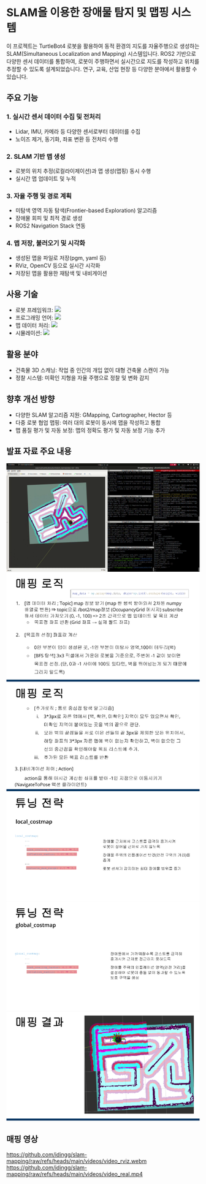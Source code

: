 # SLAM을 이용한 장애물 탐지 및 맵핑 시스템

이 프로젝트는 TurtleBot4 로봇을 활용하여 동적 환경의 지도를 자율주행으로 생성하는 SLAM(Simultaneous Localization and Mapping) 시스템입니다. ROS2 기반으로 다양한 센서 데이터를 통합하여, 로봇이 주행하면서 실시간으로 지도를 작성하고 위치를 추정할 수 있도록 설계되었습니다. 연구, 교육, 산업 현장 등 다양한 분야에서 활용할 수 있습니다.

## 주요 기능
### 1. 실시간 센서 데이터 수집 및 전처리
- Lidar, IMU, 카메라 등 다양한 센서로부터 데이터를 수집
- 노이즈 제거, 동기화, 좌표 변환 등 전처리 수행

### 2. SLAM 기반 맵 생성
- 로봇의 위치 추정(로컬라이제이션)과 맵 생성(맵핑) 동시 수행
- 실시간 맵 업데이트 및 누적

### 3. 자율 주행 및 경로 계획
- 미탐색 영역 자동 탐색(Frontier-based Exploration) 알고리즘
- 장애물 회피 및 최적 경로 생성
- ROS2 Navigation Stack 연동

### 4. 맵 저장, 불러오기 및 시각화
- 생성된 맵을 파일로 저장(pgm, yaml 등)
- RViz, OpenCV 등으로 실시간 시각화
- 저장된 맵을 활용한 재탐색 및 내비게이션

## 사용 기술
- 로봇 프레임워크: <img src="https://img.shields.io/badge/ROS2-22314E?style=for-the-badge&logo=ros&logoColor=white">
- 프로그래밍 언어: <img src="https://img.shields.io/badge/Python-3776AB?style=for-the-badge&logo=python&logoColor=white">
- 맵 데이터 처리: <img src="https://img.shields.io/badge/Numpy-777BB4?style=for-the-badge&logo=numpy&logoColor=white">
- 시뮬레이션: <img src="https://img.shields.io/badge/RViz-22314E?style=for-the-badge&logo=ros&logoColor=white">

## 활용 분야
- 건축물 3D 스캐닝: 작업 중 인간의 개입 없이 대형 건축물 스캔이 가능
- 정찰 시스템: 미확인 지형을 자율 주행으로 정찰 및 변화 감지

## 향후 개선 방향
- 다양한 SLAM 알고리즘 지원: GMapping, Cartographer, Hector 등
- 다중 로봇 협업 맵핑: 여러 대의 로봇이 동시에 맵을 작성하고 통합
- 맵 품질 평가 및 자동 보정: 맵의 정확도 평가 및 자동 보정 기능 추가

## 발표 자료 주요 내용
![alt text](https://github.com/idingg/slam-mapping/blob/main/images/6.png?raw=true)
![alt text](https://github.com/idingg/slam-mapping/blob/main/images/1.png?raw=true)
![alt text](https://github.com/idingg/slam-mapping/blob/main/images/2.png?raw=true)
![alt text](https://github.com/idingg/slam-mapping/blob/main/images/3.png?raw=true)
![alt text](https://github.com/idingg/slam-mapping/blob/main/images/4.png?raw=true)
![alt text](https://github.com/idingg/slam-mapping/blob/main/images/5.png?raw=true)

## 매핑 영상
https://github.com/idingg/slam-mapping/raw/refs/heads/main/videos/video_rviz.webm
https://github.com/idingg/slam-mapping/raw/refs/heads/main/videos/video_real.mp4